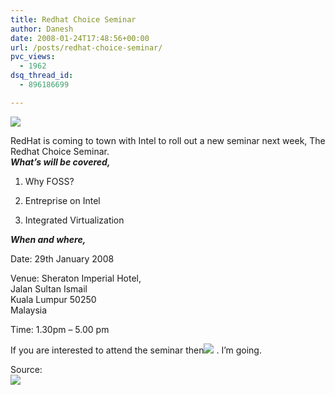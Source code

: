 ```yaml
---
title: Redhat Choice Seminar
author: Danesh
date: 2008-01-24T17:48:56+00:00
url: /posts/redhat-choice-seminar/
pvc_views:
  - 1962
dsq_thread_id:
  - 896186699

---
```

![][1]

RedHat is coming to town with Intel to roll out a new seminar next week, The Redhat Choice Seminar.  
_**What&#8217;s will be covered,**_

1. Why FOSS?

2. Entreprise on Intel

3. Integrated Virtualization

_**When and where,**_

Date: 29th January 2008

Venue: Sheraton Imperial Hotel,  
Jalan Sultan Ismail  
Kuala Lumpur 50250  
Malaysia

Time: 1.30pm &#8211; 5.00 pm

If you are interested to attend the seminar then<img src="http://img242.imageshack.us/img242/5623/btnregisterek4.jpg" border="0" /> . I&#8217;m going.

Source:  
[<img src="http://img166.imageshack.us/img166/482/choicelogost8.jpg" border="0" />][2]

 [1]: http://img186.imageshack.us/img186/2646/banner720nc2.jpg
 [2]: http://www.isthereachoice.com/